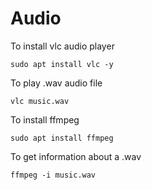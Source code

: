 # Audio 

To install vlc audio player
```
sudo apt install vlc -y
```

To play .wav audio file
```
vlc music.wav
```

To install ffmpeg 
```
sudo apt install ffmpeg
```
To get information about a .wav
```
ffmpeg -i music.wav
```